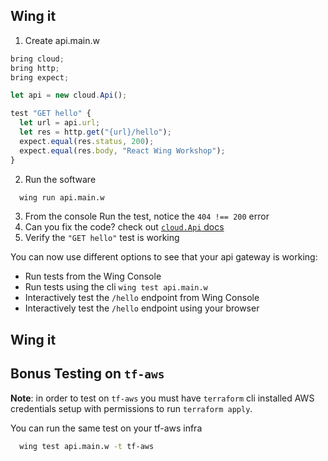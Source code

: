 ## Wing it

1. Create api.main.w
  ```ts
  bring cloud;
  bring http;
  bring expect;

  let api = new cloud.Api();

  test "GET hello" {
    let url = api.url;
    let res = http.get("{url}/hello");
    expect.equal(res.status, 200);
    expect.equal(res.body, "React Wing Workshop");
  }
  ```
2. Run the software
```sh
  wing run api.main.w
```
3. From the console Run the test, notice the  `404 !== 200` error 
4. Can you fix the code? check out [`cloud.Api` docs](https://www.winglang.io/docs/standard-library/cloud/api)
5. Verify the `"GET hello"` test is working 
   
You can now use different options to see that your api gateway is working: 
- Run tests from the Wing Console 
- Run tests using the cli `wing test api.main.w`
- Interactively test the `/hello` endpoint from Wing Console
- Interactively test  the `/hello` endpoint using your browser

## Wing it

## Bonus Testing on `tf-aws`

**Note**: in order to test on `tf-aws` you must have  `terraform` cli installed AWS credentials setup with 
permissions to run `terraform apply`.
  

You can run the same test on your tf-aws infra
```sh
  wing test api.main.w -t tf-aws
```


